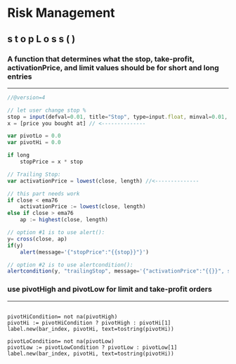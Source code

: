 # Risk Management
## s t o p L o s s ( )
### A function that determines what the stop, take-profit, activationPrice, and limit values should be for short and long entries
---
```javascript
//@version=4

// let user change stop % 
stop = input(defval=0.01, title="Stop", type=input.float, minval=0.01, maxval=100, step=0.01)
x = [price you bought at] // <--------------

var pivotLo = 0.0
var pivotHi = 0.0

if long
    stopPrice = x * stop

// Trailing Stop:
var activationPrice = lowest(close, length) //<--------------

// this part needs work
if close < ema76
    activationPrice := lowest(close, length)
else if close > ema76
    ap := highest(close, length)

// option #1 is to use alert():
y= cross(close, ap)
if(y)
    alert(message='{"stopPrice":"{{stop}}"}')

// option #2 is to use alertcondition():
alertcondition(y, "trailingStop", message='{"activationPrice":"{{}}", stopPrice":"{{plot("activationPrice")}}"}')
```
### use pivotHigh and pivotLow for limit and take-profit orders
---
```

pivotHiCondition= not na(pivotHigh)
pivotHi := pivotHiCondition ? pivotHigh : pivotHi[1]
label.new(bar_index, pivotHi, text=tostring(pivotHi))

pivotLoCondition= not na(pivotLow)
pivotLow := pivotLowCondition ? pivotLow : pivotLow[1]
label.new(bar_index, pivotHi, text=tostring(pivotHi))
```
